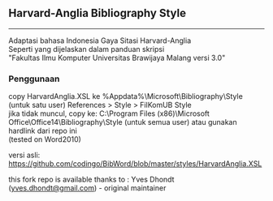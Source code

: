 ## Harvard-Anglia Bibliography Style
---

Adaptasi bahasa Indonesia Gaya Sitasi Harvard-Anglia   
Seperti yang dijelaskan dalam panduan skripsi   
"Fakultas Ilmu Komputer Universitas Brawijaya Malang versi 3.0"   

### Penggunaan

copy HarvardAnglia.XSL ke %Appdata%\Microsoft\Bibliography\Style (untuk satu user) References > Style > FilKomUB Style   
jika tidak muncul, copy ke: C:\Program Files (x86)\Microsoft Office\Office14\Bibliography\Style (untuk semua user) atau gunakan hardlink dari repo ini   
(tested on Word2010)   

versi asli:   
https://github.com/codingo/BibWord/blob/master/styles/HarvardAnglia.XSL   

this fork repo is available thanks to : Yves Dhondt (yves.dhondt@gmail.com) - original maintainer    
